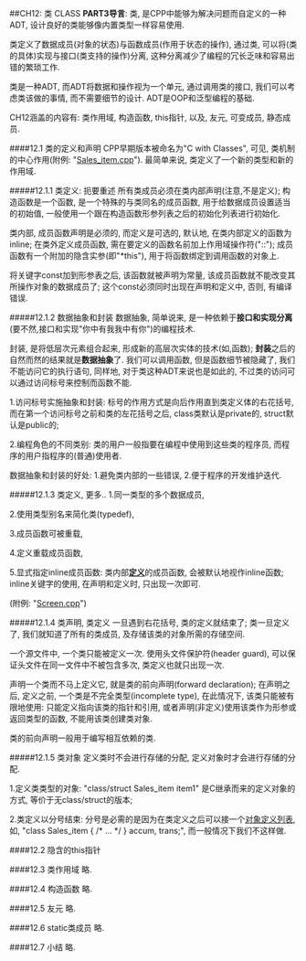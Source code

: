 ##CH12: 类 CLASS
<strong>PART3导言</strong>: 类, 是CPP中能够为解决问题而自定义的一种ADT, 设计良好的类能够像内置类型一样容易使用.

类定义了数据成员(对象的状态)与函数成员(作用于状态的操作), 通过类, 可以将(类的具体)实现与接口(类支持的操作)分离, 这种分离减少了编程的冗长乏味和容易出错的繁琐工作.

类是一种ADT, 而ADT将数据和操作视为一个单元, 通过调用类的接口, 我们可以考虑类该做的事情, 而不需要细节的设计. ADT是OOP和泛型编程的基础.

CH12涵盖的内容有: 类作用域, 构造函数, this指针, 以及, 友元, 可变成员, 静态成员.

####12.1 类的定义和声明
CPP早期版本被命名为"C with Classes", 可见, 类机制的中心作用(附例: "[Sales_item.cpp](file:./Sales_item.cpp)"). 最简单来说, 类定义了一个新的类型和新的作用域.

#####12.1.1 类定义: 扼要重述
所有类成员必须在类内部声明(注意,不是定义); 构造函数是一个函数, 是一个特殊的与类同名的成员函数, 用于给数据成员设置适当的初始值, 一般使用一个跟在构造函数形参列表之后的初始化列表进行初始化.

类内部, 成员函数声明是必须的, 而定义是可选的, 默认地, 在类内部定义的函数为inline; 在类外定义成员函数, 需在要定义的函数名前加上作用域操作符("::"); 成员函数有一个附加的隐含实参(即"*this"), 用于将函数绑定到调用函数的对象上.

将关键字const加到形参表之后, 该函数就被声明为常量, 该成员函数就不能改变其所操作对象的数据成员了; 这个const必须同时出现在声明和定义中, 否则, 有编译错误.

#####12.1.2 数据抽象和封装
数据抽象, 简单说来, 是一种依赖于<strong>接口和实现分离</strong>(要不然,接口和实现"你中有我我中有你")的编程技术.

封装, 是将低层次元素组合起来, 形成新的高层次实体的技术(如,函数); <strong>封装</strong>之后的自然而然的结果就是<strong>数据抽象</strong>了. 我们可以调用函数, 但是函数细节被隐藏了, 我们不能访问它的执行语句, 同样地, 对于类这种ADT来说也是如此的, 不过类的访问可以通过访问标号来控制而函数不能.

1.访问标号实施抽象和封装: 标号的作用方式是向后作用直到类定义体的右花括号, 而在第一个访问标号之前和类的左花括号之后, class类默认是private的, struct默认是public的; 

2.编程角色的不同类别: 类的用户一般指要在编程中使用到这些类的程序员, 而程序的用户指程序的(普通)使用者.

数据抽象和封装的好处: 1.避免类内部的一些错误, 2.便于程序的开发维护迭代.

#####12.1.3 类定义, 更多..
1.同一类型的多个数据成员,

2.使用类型别名来简化类(typedef),

3.成员函数可被重载,

4.定义重载成员函数,

5.显式指定inline成员函数: 类内部<strong><u>定义</u></strong>的成员函数, 会被默认地视作inline函数; inline关键字的使用, 在声明和定义时, 只出现一次即可.

(附例: "[Screen.cpp](file:./Screen.cpp)")

#####12.1.4 类声明, 类定义
一旦遇到右花括号, 类的定义就结束了; 类一旦定义了, 我们就知道了所有的类成员, 及存储该类的对象所需的存储空间.

一个源文件中, 一个类只能被定义一次. 使用头文件保护符(header guard), 可以保证头文件在同一文件中不被包含多次, 类定义也就只出现一次.

声明一个类而不马上定义它, 就是类的前向声明(forward declaration); 在声明之后, 定义之前, 一个类是不完全类型(incomplete type), 在此情况下, 该类只能被有限地使用: 只能定义指向该类的指针和引用, 或者声明(非定义)使用该类作为形参或返回类型的函数, 不能用该类创建类对象.

类的前向声明一般用于编写相互依赖的类.

#####12.1.5 类对象
定义类时不会进行存储的分配, 定义对象时才会进行存储的分配.

1.定义类类型的对象: "class/struct Sales_item item1" 是C继承而来的定义对象的方式, 等价于无class/struct的版本;

2.类定义以分号结束: 分号是必需的是因为在类定义之后可以接一个<u>对象定义列表</u>, 如, "class Sales_item { /\* ... \*/ } accum, trans;", 而一般情况下我们不这样做.

####12.2 隐含的this指针
 

####12.3 类作用域
略.

####12.4 构造函数
略.

####12.5 友元
略.

####12.6 static类成员
略.

####12.7 小结
略.